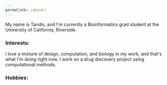 ```yaml
---
permalink: /about/
---
```


My name is Tandis, and I'm currently a Bioinformatics grad student at the University of California, Riverside. 

### Interests:

I love a mixture of design, computation, and biology in my work, and that's what I'm doing right now. I work on a drug discovery project using computational methods. 

### Hobbies: 
